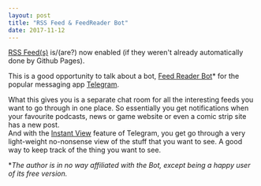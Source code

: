 ```yaml
---
layout: post
title: "RSS Feed & FeedReader Bot"
date: 2017-11-12
---
```


[RSS Feed(s)](https://testsubjector.github.io/feed.xml) is/(are?) now enabled (if they weren't already automatically done by Github Pages).  

This is a good opportunity to talk about a bot, [Feed Reader Bot](https://storebot.me/bot/thefeedreaderbot)* for the popular messaging app [Telegram](https://web.telegram.org).  
  

What this gives you is a separate chat room for all the interesting feeds you want to go through in one place. So essentially you get notifications when your favourite podcasts, news or game website or even a comic strip site has a new post.  
And with the [Instant View](https://instantview.telegram.org/) feature of Telegram, you get go through a very light-weight no-nonsense view of the stuff that you want to see. A good way to keep track of the thing you want to see.  

**The author is in no way affiliated with the Bot, except being a happy user of its free version.*  
